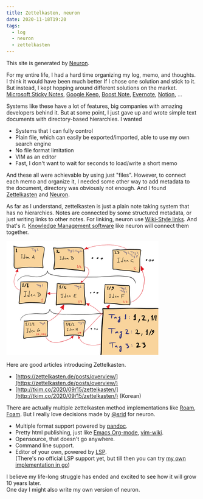 ```yaml
---
title: Zettelkasten, neuron
date: 2020-11-18T19:20
tags:
  - log
  - neuron
  - zettelkasten
---
```


This site is generated by [Neuron](https://neuron.zettel.page/).

For my entire life, I had a hard time organizing my log, memo, and thoughts. I
think it would have been much better If I chose one solution and stick to
it. But instead, I kept hopping around different solutions on the market. [Microsoft Sticky Notes](https://en.wikipedia.org/wiki/Sticky_Notes),
[Google Keep](https://keep.google.com),
[Boost Note](https://boostnote.io/),
[Evernote](https://evernote.com/),
[Notion](https://www.notion.so/), ...

Systems like these have a lot of features, big companies with amazing developers behind it. But at some point, I just gave up and wrote simple text documents
with directory-based hierarchies. I wanted 
- Systems that I can fully control
- Plain file, which can easily be exported/imported, able to use my own search engine
- No file format limitation
- VIM as an editor
- Fast, I don't want to wait for seconds to load/write a short memo

And these all were achievable by using just "files". However, to connect each
memo and organize it, I needed some other way to add metadata to the document,
directory was obviously not enough. And I found
[Zettelkasten](https://en.wikipedia.org/wiki/Zettelkasten) and
[Neuron](https://neuron.zettel.page/). 

As far as I understand, zettelkasten is just a plain note taking system that has no hierarchies. 
Notes are connected by some structured metadata, or just writing links to other notes. For linking, neuron use [Wiki-Style links](https://github.com/srid/neuron/pull/351).
And that's it. [Knowledge Management software](https://en.wikipedia.org/wiki/Knowledge_management_software) like neuron will connect them together.

<img src="./static/zettelkasten.png?centerme" width="400">

Here are good articles introducing Zettelkasten.
- [https://zettelkasten.de/posts/overview/](https://zettelkasten.de/posts/overview/)
- [http://tkim.co/2020/09/15/zettelkasten/](http://tkim.co/2020/09/15/zettelkasten/) (Korean)

There are actually multiple zettelkasten method implementations like
[Roam](https://roamresearch.com/), [Foam](https://github.com/foambubble/foam).
But I really love decisions made by [@srid](https://www.srid.ca/) for neuron.
- Multiple format support powered by [pandoc](https://www.srid.ca/cbf057a6.html).
- Pretty html publishing, just like [Emacs Org-mode](https://orgmode.org/worg/org-tutorials/org-publish-html-tutorial.html), [vim-wiki](https://github.com/vimwiki/vimwiki).
- Opensource, that doesn't go anywhere.
- Command line support.
- Editor of your own, powered by [LSP](https://github.com/srid/neuron/issues/213).  
  (There's no official LSP support yet, but till then you can try [my own implementation in go](https://github.com/aca/neuron-language-server))

I believe my life-long struggle has ended and excited to see how it will grow 10 years later.  
One day I might also write my own version of neuron.
